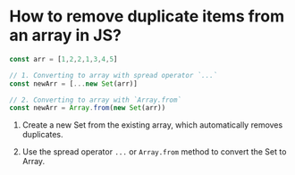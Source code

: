 # How to remove duplicate items from an array in JS?

```js
const arr = [1,2,2,1,3,4,5]

// 1. Converting to array with spread operator `...`
const newArr = [...new Set(arr)]

// 2. Converting to array with `Array.from`
const newArr = Array.from(new Set(arr))
```

1. Create a new Set from the existing array, which automatically removes duplicates.

2. Use the spread operator `...` or `Array.from` method to convert the Set to Array.

